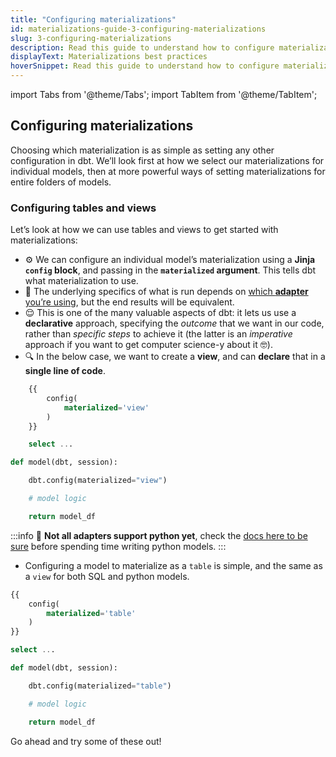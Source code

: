 ```yaml
---
title: "Configuring materializations"
id: materializations-guide-3-configuring-materializations
slug: 3-configuring-materializations
description: Read this guide to understand how to configure materializations in dbt.
displayText: Materializations best practices
hoverSnippet: Read this guide to understand how to configure materializations in dbt.
---
```


import Tabs from '@theme/Tabs';
import TabItem from '@theme/TabItem';

## Configuring materializations

Choosing which materialization is as simple as setting any other configuration in dbt. We’ll look first at how we select our materializations for individual models, then at more powerful ways of setting materializations for entire folders of models.

### Configuring tables and views

Let’s look at how we can use tables and views to get started with materializations:

- ⚙️ We can configure an individual model’s materialization using a **Jinja `config` block**, and passing in the **`materialized` argument**. This tells dbt what materialization to use.
- 🚰 The underlying specifics of what is run depends on [which **adapter** you’re using](/docs/supported-data-platforms), but the end results will be equivalent.
- 😌 This is one of the many valuable aspects of dbt: it lets us use a **declarative** approach, specifying the _outcome_ that we want in our code, rather than _specific steps_ to achieve it (the latter is an _imperative_ approach if you want to get computer science-y about it 🤓).
- 🔍 In the below case, we want to create a **view**, and can **declare** that in a **single line of code**.

<Tabs>
<TabItem value="sql" label="SQL" default>

```sql
    {{
        config(
            materialized='view'
        )
    }}

    select ...
```

</TabItem>
<TabItem value="python" label="Python">

```python
def model(dbt, session):

    dbt.config(materialized="view")

    # model logic

    return model_df
```

</TabItem>
</Tabs>

:::info
🐍 **Not all adapters support python yet**, check the [docs here to be sure](/docs/build/python-models#specific-data-platforms) before spending time writing python models.
:::

- Configuring a model to materialize as a `table` is simple, and the same as a `view` for both SQL and python models.

<Tabs>
<TabItem value="sql" label="SQL">

```sql
{{
    config(
        materialized='table'
    )
}}

select ...
```

</TabItem>
<TabItem value="python" label="Python">

```python
def model(dbt, session):

    dbt.config(materialized="table")

    # model logic

    return model_df
```

</TabItem>
</Tabs>

Go ahead and try some of these out!
